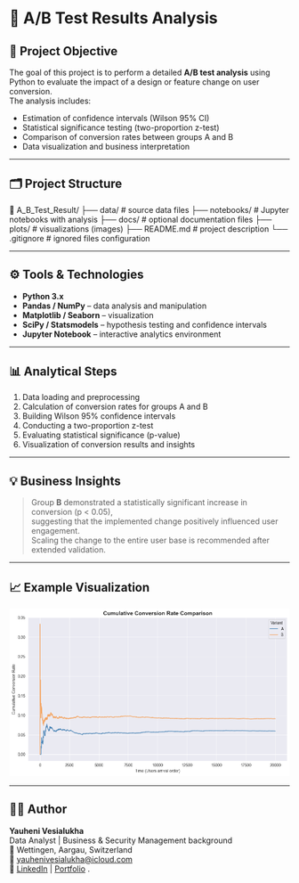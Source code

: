 # 🧩 A/B Test Results Analysis

## 🎯 Project Objective
The goal of this project is to perform a detailed **A/B test analysis** using Python to evaluate the impact of a design or feature change on user conversion.  
The analysis includes:
- Estimation of confidence intervals (Wilson 95% CI)
- Statistical significance testing (two-proportion z-test)
- Comparison of conversion rates between groups A and B
- Data visualization and business interpretation

---

## 🗂️ Project Structure
📁 A_B_Test_Result/
 ├── data/                         # source data files
 ├── notebooks/                    # Jupyter notebooks with analysis
 ├── docs/                         # optional documentation files
 ├── plots/                        # visualizations (images)
 ├── README.md                     # project description
 └── .gitignore                    # ignored files configuration

---

## ⚙️ Tools & Technologies
- **Python 3.x**
- **Pandas / NumPy** – data analysis and manipulation  
- **Matplotlib / Seaborn** – visualization  
- **SciPy / Statsmodels** – hypothesis testing and confidence intervals  
- **Jupyter Notebook** – interactive analytics environment  

---

## 📊 Analytical Steps
1. Data loading and preprocessing  
2. Calculation of conversion rates for groups A and B  
3. Building Wilson 95% confidence intervals  
4. Conducting a two-proportion z-test  
5. Evaluating statistical significance (p-value)  
6. Visualization of conversion results and insights  

---

## 💡 Business Insights
> Group **B** demonstrated a statistically significant increase in conversion (p < 0.05),  
> suggesting that the implemented change positively influenced user engagement.  
> Scaling the change to the entire user base is recommended after extended validation.

---

## 📈 Example Visualization
<p align="center">
  <img src="plots/output.png" alt="Conversion Rates Comparison" width="600">
</p>

---

## 👨‍💻 Author
**Yauheni Vesialukha**  
Data Analyst | Business & Security Management background  
📍 Wettingen, Aargau, Switzerland  
📧 yauhenivesialukha@icloud.com  
🔗 [LinkedIn](https://www.linkedin.com/in/yauheni-vesialukha/) | [Portfolio](https://yauheni-vesialukha.netlify.app/)
.